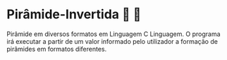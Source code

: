 # Pirâmide-Invertida 🔺 🔻
Pirâmide em diversos formatos em Linguagem C Linguagem.
O programa irá executar a partir de um valor informado pelo utilizador a formação de pirâmides em formatos diferentes.

